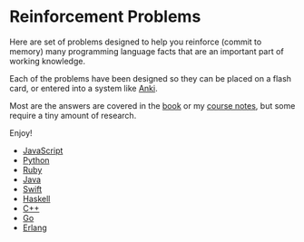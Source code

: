 # Reinforcement Problems

Here are set of problems designed to help you reinforce (commit to memory) many programming language facts that are an important part of working knowledge.

Each of the problems have been designed so they can be placed on a flash card, or entered into a system like [Anki](https://apps.ankiweb.net/).

Most are the answers are covered in the [book](https://rtoal.github.io/ple/) or my [course notes](https://cs.lmu.edu/~ray/classes/pl/), but some require a tiny amount of research.

Enjoy!

- [JavaScript](js.html)
- [Python](python.html)
- [Ruby](ruby.md)
- [Java](java.html)
- [Swift](swift.html)
- [Haskell](haskell.md)
- [C++](cpp.md)
- [Go](go.md)
- [Erlang](erlang.md)
